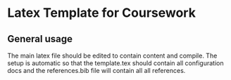 # Latex Template for Coursework

## General usage
The main latex file should be edited to contain content and compile. The setup is automatic so that the template.tex should contain all configuration docs and the references.bib file will contain all all references.
